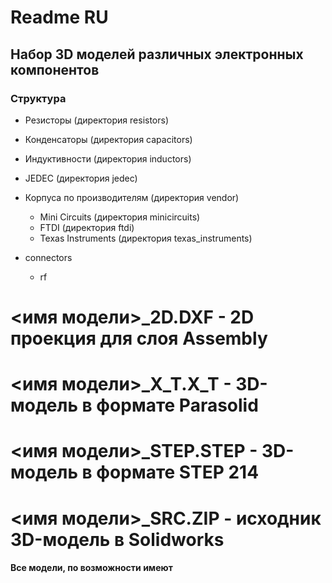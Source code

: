 # Readme RU

## Набор 3D моделей различных электронных компонентов

### Структура

* Резисторы (директория resistors)
* Конденсаторы (директория capacitors)
* Индуктивности (директория inductors)
* JEDEC (директория jedec)
* Корпуса по производителям (директория vendor)
    * Mini Circuits (директория minicircuits)
    * FTDI (директория ftdi)
    * Texas Instruments (директория texas_instruments)

* connectors
	* rf

# <имя модели>_2D.DXF - 2D проекция для слоя Assembly
# <имя модели>_X_T.X_T - 3D-модель в формате Parasolid
# <имя модели>_STEP.STEP - 3D-модель в формате STEP 214
# <имя модели>_SRC.ZIP - исходник 3D-модель в Solidworks

#### Все модели, по возможности имеют 
